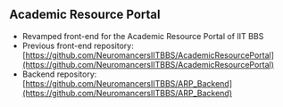 ## Academic Resource Portal

- Revamped front-end for the Academic Resource Portal of IIT BBS
- Previous front-end repository: [https://github.com/NeuromancersIITBBS/AcademicResourcePortal](https://github.com/NeuromancersIITBBS/AcademicResourcePortal)
- Backend repository: [https://github.com/NeuromancersIITBBS/ARP_Backend](https://github.com/NeuromancersIITBBS/ARP_Backend)